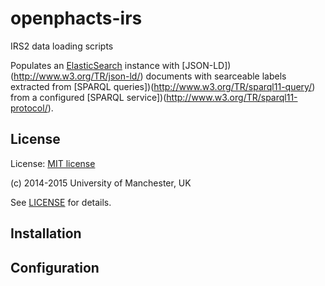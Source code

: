 # openphacts-irs
IRS2 data loading scripts

Populates an [ElasticSearch](http://www.elasticsearch.org) instance with [JSON-LD])(http://www.w3.org/TR/json-ld/) 
documents with searceable labels extracted from [SPARQL queries])(http://www.w3.org/TR/sparql11-query/) from
a configured [SPARQL service])(http://www.w3.org/TR/sparql11-protocol/).


## License
License: [MIT license](http://opensource.org/licenses/MIT)

(c) 2014-2015 University of Manchester, UK

See [LICENSE](LICENSE) for details.

## Installation

## Configuration
